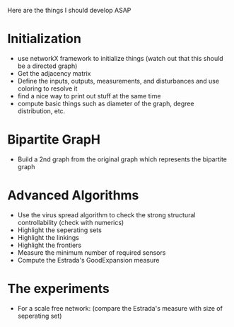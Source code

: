 Here are the things I should develop ASAP

# Initialization
- use networkX framework to initialize things (watch out that this should be a directed graph)
- Get the adjacency matrix
- Define the inputs, outputs, measurements, and disturbances and use coloring to resolve it
- find a nice way to print out stuff at the same time
- compute basic things such as diameter of the graph, degree distribution, etc.


# Bipartite GrapH
- Build a 2nd graph from the original graph which represents the bipartite graph


# Advanced Algorithms
- Use the virus spread algorithm to check the strong structural controllability (check with numerics)
- Highlight the seperating sets
- Highlight the linkings
- Highlight the frontiers
- Measure the minimum number of required sensors
- Compute the Estrada's GoodExpansion measure


# The experiments
- For a scale free network: (compare the Estrada's measure with size of seperating set)
